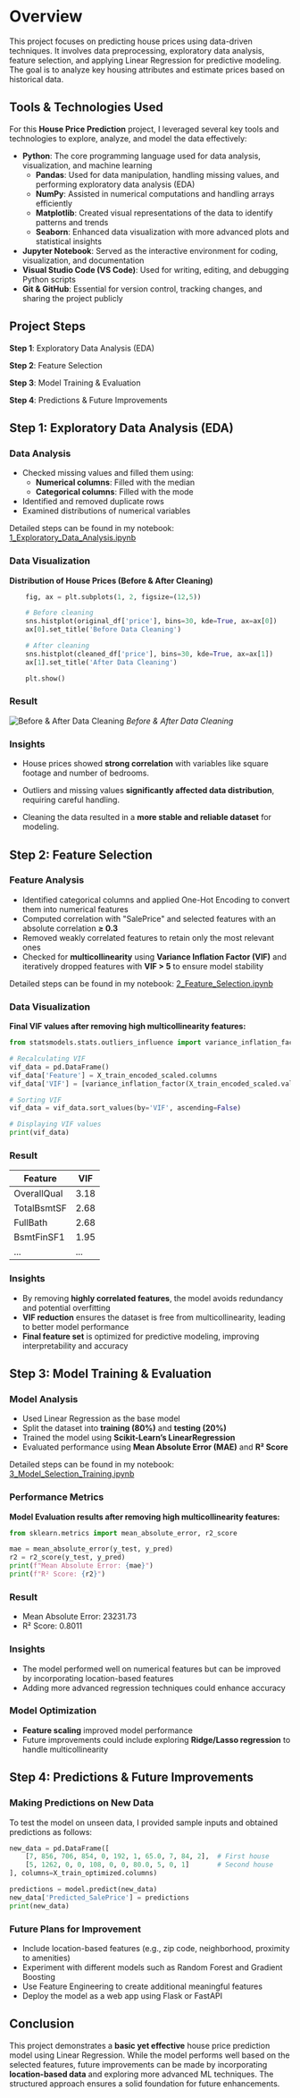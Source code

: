 # Overview
This project focuses on predicting house prices using data-driven techniques. It involves data preprocessing, exploratory data analysis, feature selection, and applying Linear Regression for predictive modeling. The goal is to analyze key housing attributes and estimate prices based on historical data.

## Tools & Technologies Used
For this <b>House Price Prediction</b> project, I leveraged several key tools and technologies to explore, analyze, and model the data effectively:
- <b>Python</b>: The core programming language used for data analysis, visualization, and machine learning
    - <b>Pandas</b>: Used for data manipulation, handling missing values, and performing exploratory data analysis (EDA)
    - <b>NumPy</b>: Assisted in numerical computations and handling arrays efficiently
    - <b>Matplotlib</b>: Created visual representations of the data to identify patterns and trends
    - <b>Seaborn</b>: Enhanced data visualization with more advanced plots and statistical insights
- <b>Jupyter Notebook</b>: Served as the interactive environment for coding, visualization, and documentation
- <b>Visual Studio Code (VS Code)</b>: Used for writing, editing, and debugging Python scripts
- <b>Git & GitHub</b>: Essential for version control, tracking changes, and sharing the project publicly

## Project Steps
<b>Step 1</b>: Exploratory Data Analysis (EDA)

<b>Step 2</b>: Feature Selection

<b>Step 3</b>: Model Training & Evaluation

<b>Step 4</b>: Predictions & Future Improvements

## Step 1: Exploratory Data Analysis (EDA)
### Data Analysis
- Checked missing values and filled them using:
    - <b>Numerical columns</b>: Filled with the median
    - <b>Categorical columns</b>: Filled with the mode
- Identified and removed duplicate rows
- Examined distributions of numerical variables

Detailed steps can be found in my notebook:
[1_Exploratory_Data_Analysis.ipynb](Project_Files/1_Exploratory_Data_Analysis.ipynb)

### Data Visualization
<b>Distribution of House Prices (Before & After Cleaning)</b>
```python
    fig, ax = plt.subplots(1, 2, figsize=(12,5))

    # Before cleaning
    sns.histplot(original_df['price'], bins=30, kde=True, ax=ax[0])
    ax[0].set_title('Before Data Cleaning')

    # After cleaning
    sns.histplot(cleaned_df['price'], bins=30, kde=True, ax=ax[1])
    ax[1].set_title('After Data Cleaning')

    plt.show()
```

### <b>Result</b>

![Before & After Data Cleaning](Images/1_EDA_Before_&_After_Data_Cleaning.png) 
*Before & After Data Cleaning*

### Insights
- House prices showed <b>strong correlation</b> with variables like square footage and number of bedrooms.

- Outliers and missing values <b>significantly affected data distribution</b>, requiring careful handling.

- Cleaning the data resulted in a <b>more stable and reliable dataset</b> for modeling.

## Step 2: Feature Selection
### Feature Analysis
- Identified categorical columns and applied One-Hot Encoding to convert them into numerical features
- Computed correlation with "SalePrice" and selected features with an absolute correlation <b>≥ 0.3</b>
- Removed weakly correlated features to retain only the most relevant ones
- Checked for <b>multicollinearity</b> using <b>Variance Inflation Factor (VIF)</b> and iteratively dropped features with <b>VIF > 5</b> to ensure model stability

Detailed steps can be found in my notebook:
[2_Feature_Selection.ipynb](Project_Files/2_Feature_Selection.ipynb)

### Data Visualization
<b>Final VIF values after removing high multicollinearity features:</b>

```python
from statsmodels.stats.outliers_influence import variance_inflation_factor

# Recalculating VIF
vif_data = pd.DataFrame()
vif_data['Feature'] = X_train_encoded_scaled.columns
vif_data['VIF'] = [variance_inflation_factor(X_train_encoded_scaled.values, i) for i in range(X_train_encoded_scaled.shape[1])]

# Sorting VIF
vif_data = vif_data.sort_values(by='VIF', ascending=False)

# Displaying VIF values
print(vif_data)
```
### <b>Result</b>

| Feature        | VIF  |
|----------------|------|
| OverallQual    | 3.18 |
| TotalBsmtSF    | 2.68 |
| FullBath       | 2.68 |
| BsmtFinSF1     | 1.95 |
| ...            | ...  |

### Insights
- By removing <b>highly correlated features</b>, the model avoids redundancy and potential overfitting
- <b>VIF reduction</b> ensures the dataset is free from multicollinearity, leading to better model performance
- <b>Final feature set</b> is optimized for predictive modeling, improving interpretability and accuracy

## Step 3: Model Training & Evaluation
### Model Analysis
- Used Linear Regression as the base model
- Split the dataset into <b>training (80%)</b> and <b>testing (20%)</b>
- Trained the model using <b>Scikit-Learn’s LinearRegression</b>
- Evaluated performance using <b>Mean Absolute Error (MAE)</b> and <b>R² Score</b>

Detailed steps can be found in my notebook:
[3_Model_Selection_Training.ipynb](Project_Files/3_Model_Selection_Training.ipynb)

### Performance Metrics
<b>Model Evaluation results after removing high multicollinearity features:</b>

```python
from sklearn.metrics import mean_absolute_error, r2_score

mae = mean_absolute_error(y_test, y_pred)
r2 = r2_score(y_test, y_pred)
print(f"Mean Absolute Error: {mae}")
print(f"R² Score: {r2}")
```
### <b>Result</b>

- Mean Absolute Error: 23231.73
- R² Score: 0.8011

### Insights
- The model performed well on numerical features but can be improved by incorporating location-based features
- Adding more advanced regression techniques could enhance accuracy

### Model Optimization
- <b>Feature scaling</b> improved model performance
- Future improvements could include exploring <b>Ridge/Lasso regression</b> to handle multicollinearity

## Step 4: Predictions & Future Improvements
### Making Predictions on New Data
To test the model on unseen data, I provided sample inputs and obtained predictions as follows:
```python
new_data = pd.DataFrame([
    [7, 856, 706, 854, 0, 192, 1, 65.0, 7, 84, 2],  # First house
    [5, 1262, 0, 0, 108, 0, 0, 80.0, 5, 0, 1]       # Second house
], columns=X_train_optimized.columns)

predictions = model.predict(new_data)
new_data['Predicted_SalePrice'] = predictions
print(new_data)
```     

### Future Plans for Improvement
- Include location-based features (e.g., zip code, neighborhood, proximity to amenities)
- Experiment with different models such as Random Forest and Gradient Boosting
- Use Feature Engineering to create additional meaningful features
- Deploy the model as a web app using Flask or FastAPI

## Conclusion

This project demonstrates a <b>basic yet effective</b> house price prediction model using Linear Regression. While the model performs well based on the selected features, future improvements can be made by incorporating <b>location-based data</b> and exploring more advanced ML techniques. The structured approach ensures a solid foundation for future enhancements.
